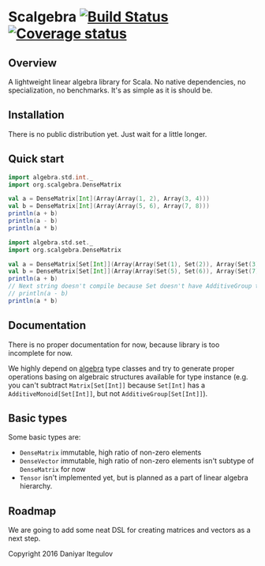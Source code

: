 Scalgebra [![Build Status](https://travis-ci.org/itegulov/scalgebra.svg?branch=master)](https://travis-ci.org/itegulov/scalgebra) [![Coverage status](https://codecov.io/github/itegulov/scalgebra/coverage.svg?branch=master)](https://codecov.io/github/itegulov/scalgebra?branch=master)
====
Overview
--------
A lightweight linear algebra library for Scala. No native dependencies,
no specialization, no benchmarks. It's as simple as it is should be.

Installation
------------
There is no public distribution yet. Just wait for a little longer.

Quick start
-----------
```scala
import algebra.std.int._
import org.scalgebra.DenseMatrix

val a = DenseMatrix[Int](Array(Array(1, 2), Array(3, 4)))
val b = DenseMatrix[Int](Array(Array(5, 6), Array(7, 8)))
println(a + b)
println(a - b)
println(a * b)
```

```scala
import algebra.std.set._
import org.scalgebra.DenseMatrix

val a = DenseMatrix[Set[Int]](Array(Array(Set(1), Set(2)), Array(Set(3), Set(4))))
val b = DenseMatrix[Set[Int]](Array(Array(Set(5), Set(6)), Array(Set(7), Set(8))))
println(a + b)
// Next string doesn't compile because Set doesn't have AdditiveGroup type class
// println(a - b)
println(a * b)
```

Documentation
-------------
There is no proper documentation for now, because library is too
incomplete for now.

We highly depend on [algebra](https://github.com/non/algebra) type classes
and try to generate proper operations basing on algebraic structures
available for type instance (e.g. you can't subtract `Matrix[Set[Int]]`
because `Set[Int]` has a `AdditiveMonoid[Set[Int]]`, but not `AdditiveGroup[Set[Int]]`).

Basic types
-----------
Some basic types are:

 * `DenseMatrix` immutable, high ratio of non-zero elements
 * `DenseVector` immutable, high ratio of non-zero elements
                 isn't subtype of `DenseMatrix` for now
 * `Tensor` isn't implemented yet, but is planned as a part
            of linear algebra hierarchy.

Roadmap
-------
We are going to add some neat DSL for creating matrices and vectors as a next step.

Copyright 2016 Daniyar Itegulov